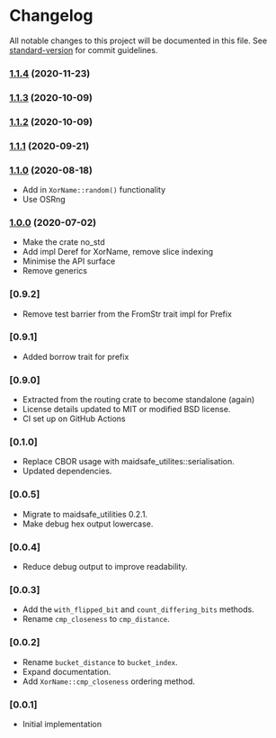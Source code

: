 # Changelog

All notable changes to this project will be documented in this file. See [standard-version](https://github.com/conventional-changelog/standard-version) for commit guidelines.

### [1.1.4](https://github.com/maidsafe/xor_name/compare/v1.1.3...v1.1.4) (2020-11-23)

### [1.1.3](https://github.com/maidsafe/xor_name/compare/v1.1.2...v1.1.3) (2020-10-09)

### [1.1.2](https://github.com/maidsafe/xor_name/compare/v1.1.1...v1.1.2) (2020-10-09)

### [1.1.1](https://github.com/maidsafe/xor_name/compare/v1.1.0...v1.1.1) (2020-09-21)

### [1.1.0](https://github.com/maidsafe/xor_name/compare/v1.0.0...v1.1.0) (2020-08-18)
* Add in `XorName::random()` functionality
* Use OSRng

### [1.0.0](https://github.com/maidsafe/xor_name/compare/0.9.2...v1.0.0) (2020-07-02)
* Make the crate no_std
* Add impl Deref for XorName, remove slice indexing
* Minimise the API surface
* Remove generics

### [0.9.2]
* Remove test barrier from the FromStr trait impl for Prefix

### [0.9.1]
* Added borrow trait for prefix

### [0.9.0]
* Extracted from the routing crate to become standalone (again)
* License details updated to MIT or modified BSD license.
* CI set up on GitHub Actions

### [0.1.0]
* Replace CBOR usage with maidsafe_utilites::serialisation.
* Updated dependencies.

### [0.0.5]
* Migrate to maidsafe_utilities 0.2.1.
* Make debug hex output lowercase.

### [0.0.4]
* Reduce debug output to improve readability.

### [0.0.3]
* Add the `with_flipped_bit` and `count_differing_bits` methods.
* Rename `cmp_closeness` to `cmp_distance`.

### [0.0.2]
* Rename `bucket_distance` to `bucket_index`.
* Expand documentation.
* Add `XorName::cmp_closeness` ordering method.

### [0.0.1]
* Initial implementation
